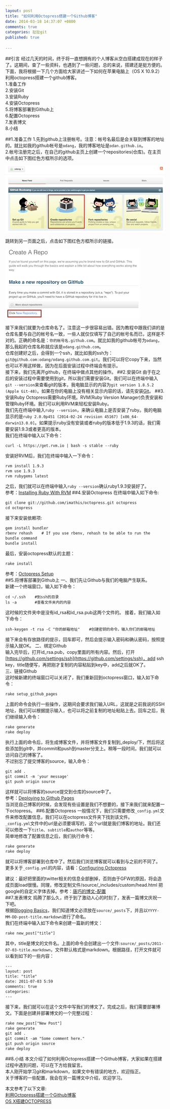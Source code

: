 ```yaml
---
layout: post
title: "如何利用Octopress搭建一个Github博客"
date: 2014-03-18 14:37:07 +0800
comments: true
categories: 扯扯git
published: true

---
```

##引言
经过几天的时间，终于将一直想拥有的个人博客从空白搭建成现在的样子了。这期间，查了一些资料，也遇到了一些问题，总的来说，搭建还是挺方便的。下面，我将根据一下几个方面给大家讲述一下如何在苹果电脑上（OS X 10.9.2）利用octopress搭建一个github博客。  
1.准备工作  
2.安装Git  
3.安装Ruby  
4.安装Octopress  
5.将博客部署到Github上  
6.配置Octopress  
7.发表博文  
8.小结

##1.准备工作
1.先到github上注册帐号。注意：帐号名最后是会关联到博客的地址的。就比如我的github帐号是`odang`，我的博客地址是`odan.github.io`。  
2.帐号注册完之后，在自己的github主页上创建一个repositories(仓库)。在主页中点击如下图红色方框所示的选项。

![](/images/2014/03/1.png) 

跳转到另一页面之后，点击如下图红色方框所示的链接。  

![](/images/2014/03/2.png) 

接下来我们就要为仓库命名了。注意这一步很容易出错。因为教程中跟我们讲的是仓库名要与自己的帐号名一致，一些人就仅仅填写了自己的帐号名而已，这样是不对的。正确的命名是：`你的帐号名.github.com`。就比如我的github帐号为`odang`，那么我起的仓库名称就应该是`odang.github.com`。  
仓库创建好之后，会得到一个ssh，就比如我的ssh为：`git@github.com:odang/odang.github.com.git`。我们可以将它copy下来，当然也可以不用这样做，因为在后面安装过程中终端会有提示。  
接下来，我们先离开github，在终端中做点其他的操作。
##2.安装Git
由于在之后的安装过程中需要使用到git，所以我们需要安装Git。我们可以在终端中输入`git --version`来查看git的版本，我电脑显示的内容为`git version 1.8.5.2 (Apple Git-48)`。如果在你的电脑上没有相关显示内容的话，请先安装[Git](http://git-scm.com)。
##3.安装Ruby
Octopress需要Ruby环境。RVM(Ruby Version Manager)负责安装和管理Ruby环境。我们可以利用RVM来轻松安装Ruby。  
我们先在终端中输入`ruby --version`，来确认电脑上是否安装了ruby。我的电脑显示的是`ruby 2.0.0p451 (2014-02-24 revision 45167) [x86_64-darwin13.0.0]`。如果提示ruby没有安装或者ruby的版本低于1.9.3的话，我们需要安装1.9.3或者更高的版本。  
我们在终端中输入以下命令：  
```
curl -L https://get.rvm.io | bash -s stable --ruby
```
安装好RVM后，我们在终端中输入一下命令：
```
rvm install 1.9.3
rvm use 1.9.3
rvm rubygems latest
```
之后，我们就可以在终端中输入`ruby --version`确认ruby1.9.3安装好了。  
参考：[Installing Ruby With RVM](http://octopress.org/docs/setup/rvm/)
##4.安装Octopress
在终端中输入如下命令:
```
git clone git://github.com/imathis/octopress.git octopress
cd octopress
```
接下来安装依赖项:
```
gem install bundler
rbenv rehash    # If you use rbenv, rehash to be able to run the bundle command
bundle install
```
最后，安装octopress默认的主题：
```
rake install
```
参考：[Octopress Setup](http://octopress.org/docs/setup/)  
##5.将博客部署到Github上
一、我们先让Github与我们的电脑产生联系。  
新建一个终端窗口，输入如下命令：  
```
cd ~/.ssh    #到ssh的目录
ls -a        #查看文件夹内的内容
```  
这时候的文件夹中是没有id_rsa和id_rsa.pub这两个文件的。
接着，我们输入如下命令：
```
ssh-keygen -t rsa -C "你的邮箱地址"    #创建密钥的命令，输入你们的邮箱地址
```  
接下来会有存放路径的提示，回车即可，然后会提示输入密码和确认密码，按照提示输入就OK。
二、绑定Github  
输入完毕后，打开id_rsa.pub，copy里面的所有内容。然后，打开[https://github.com/settings/ssh](https://github.com/settings/ssh)，add ssh key，title随便写，再把刚才复制的内容粘贴到key中，add之后就OK了。  
三、链接Github  
这时候新建的终端窗口可以关闭了，我们重新回到octopress窗口，输入如下命令：  
```
rake setup_github_pages
```  
上面的命令会执行一些操作，这期间会要求我们输入URL，这就是之前我说的SSH地址，我们可以根据提示输入，也可以将之前复制的地址粘贴上去。回车之后，我们继续输入命令：
```
rake generate
rake deploy
```  
执行上面的命令后，将生成博客文件，并将博客文件复制到_deploy/下，然后将这些添加到git中，并commit和push到master分支上。稍等一段时间，我们就可以访问自己的博客了。  
不过别忘了提交博客的source，输入命令：
```
git add .
git commit -m 'your message'
git push origin source
```
这样就可以将博客的source提交到仓库的source中了。  
参考：[Deploying to Github Pages](http://octopress.org/docs/deploying/github/)  
当浏览自己博客的时候，会发现有些设置是我们不想要的，接下来我们就来配置一下octopress。
##6.配置Octopress
一般情况下，我们只需要修改`_config.yml`文件来修改配置信息，我们可以在octopress文件夹下找到该文件。  
`_config.yml`文件中的url是必须要填写的，这个url就是我们博客的地址。我们还可以修改一下`title`、`subtitle`和`author`等等。  
简单地修改了配置信息之后，我们执行命令：
```
rake generate
rake deploy
```
就可以将博客部署到仓库中了。然后我们浏览博客就可以看到与之前的不同了。  
更多关于`_config.yml`的内容，请看：[Configuring Octopress](http://octopress.org/docs/configuring/)  

建议：最好把里面的twitter相关的信息全部删掉，否则由于GFW的原因，将会造成页面load很慢。同理，修改定制文件/source/_includes/custom/head.html 把google的自定义字体去掉。参考：[唐巧的博文-配置](http://blog.devtang.com/blog/2012/02/10/setup-blog-based-on-github/)  
##7.发表博文
捣腾了那么久，终于到了激动人心的时刻了，发表一篇博文庆祝一下吧。  
根据[Blogging Basics](http://octopress.org/docs/blogging/)，我们知道博文必须放在`source/_posts`下，并且以`YYYY-MM-DD-post-title.markdown`进行了命名。  
我们在终端中输入如下命令来创建一篇新的博文：
```
rake new_post["title"]
```
其中，title是博文的文件名。上面的命令会创建出一个文件:`source/_posts/2011-07-03-title.markdown`，文件默认格式是markdown。根据路径，打开文件就可以看到如下的一些内容：
```
---
layout: post
title: "title"
date: 2011-07-03 5:59
comments: true
categories: 
---
```
接下来，我们就可以在这个文件中写我们的博文了。完成之后，我们需要部署博文。下面是创建并部署博文的一个完整过程：  
```
rake new_post["New Post"]
rake generate
git add .
git commit -am "Some comment here." 
git push origin source
rake deploy
```
##8.小结
本文介绍了如何利用Octopress搭建一个Github博客，大家如果在搭建过程中遇到问题，可以在下方给我留言。  
本人刚开始学习git和markdown，如果文中有错误的地方，欢迎指正。  
关于博客的一些配置，我会在另一篇博文中介绍，欢迎学习。  
  
本文参考了以下文章:  
[利用Octopress搭建一个Github博客](http://beyondvincent.com/blog/2013/08/03/108-creating-a-github-blog-using-octopress/)  
[OS X搭建OCTOPRESS](http://easy1z.github.io/blog/2013/07/10/os-xda-jian-octopress/)  

